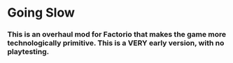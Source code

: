 # Going Slow

### This is an overhaul mod for Factorio that makes the game more technologically primitive. This is a VERY early version, with no playtesting.
